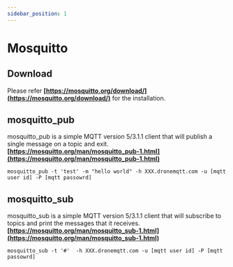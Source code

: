 ```yaml
---
sidebar_position: 1
---
```


# Mosquitto

## Download

Please refer **[https://mosquitto.org/download/](https://mosquitto.org/download/)** for the installation.

## mosquitto_pub

mosquitto_pub is a simple MQTT version 5/3.1.1 client that will publish a single message on a topic and exit.
**[https://mosquitto.org/man/mosquitto_pub-1.html](https://mosquitto.org/man/mosquitto_pub-1.html)**


```shell
mosquitto_pub -t 'test' -m "hello world" -h XXX.dronemqtt.com -u [mqtt user id] -P [mqtt passowrd]
```

## mosquitto_sub

mosquitto_sub is a simple MQTT version 5/3.1.1 client that will subscribe to topics and print the messages that it receives.
**[https://mosquitto.org/man/mosquitto_sub-1.html](https://mosquitto.org/man/mosquitto_sub-1.html)**


```shell
mosquitto_sub -t '#'  -h XXX.dronemqtt.com -u [mqtt user id] -P [mqtt passowrd]
```
